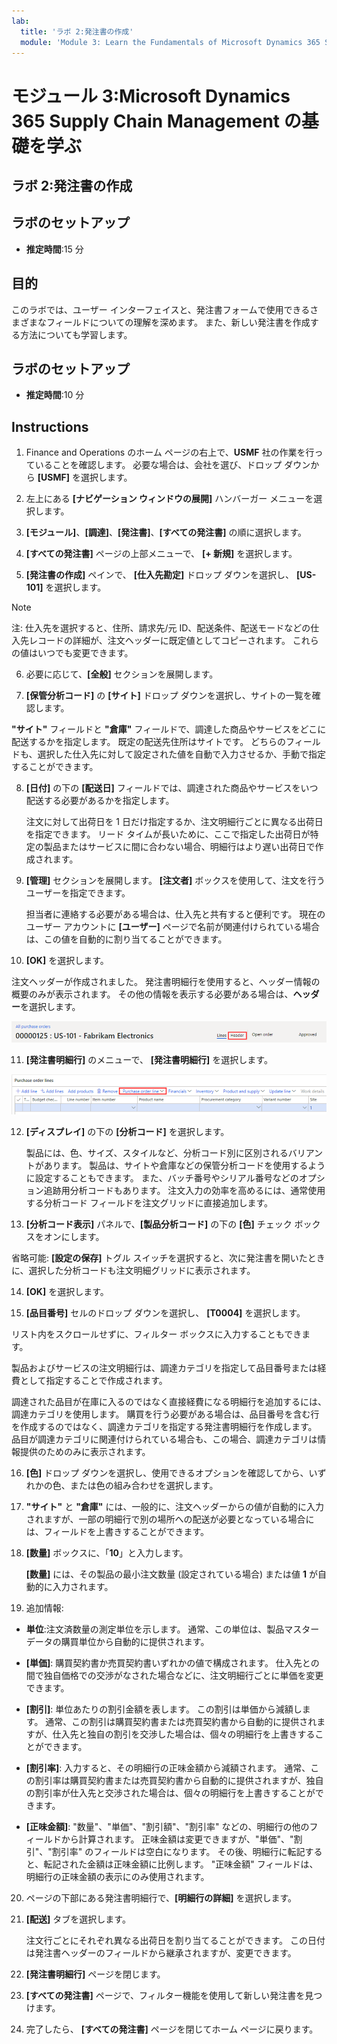 ```yaml
---
lab:
  title: 'ラボ 2:発注書の作成'
  module: 'Module 3: Learn the Fundamentals of Microsoft Dynamics 365 Supply Chain Management'
---
```


# モジュール 3:Microsoft Dynamics 365 Supply Chain Management の基礎を学ぶ

## ラボ 2:発注書の作成

## ラボのセットアップ

   - **推定時間**:15 分

## 目的

このラボでは、ユーザー インターフェイスと、発注書フォームで使用できるさまざまなフィールドについての理解を深めます。 また、新しい発注書を作成する方法についても学習します。


## ラボのセットアップ

   - **推定時間**:10 分

## Instructions

1. Finance and Operations のホーム ページの右上で、**USMF** 社の作業を行っていることを確認します。 必要な場合は、会社を選び、ドロップ ダウンから **[USMF]** を選択します。

2. 左上にある **[ナビゲーション ウィンドウの展開]** ハンバーガー メニューを選択します。

3. **[モジュール]**、**[調達]**、**[発注書]**、**[すべての発注書]** の順に選択します。

4. **[すべての発注書]** ページの上部メニューで、 **[+ 新規]** を選択します。

5. **[発注書の作成]** ペインで、 **[仕入先勘定]** ドロップ ダウンを選択し、 **[US-101]** を選択します。

> [!NOTE]
> 注: 仕入先を選択すると、住所、請求先/元 ID、配送条件、配送モードなどの仕入先レコードの詳細が、注文ヘッダーに既定値としてコピーされます。 これらの値はいつでも変更できます。

6. 必要に応じて、**[全般]** セクションを展開します。

7. **[保管分析コード]** の **[サイト]** ドロップ ダウンを選択し、サイトの一覧を確認します。

**"サイト"** フィールドと **"倉庫"** フィールドで、調達した商品やサービスをどこに配送するかを指定します。 既定の配送先住所はサイトです。 どちらのフィールドも、選択した仕入先に対して設定された値を自動で入力させるか、手動で指定することができます。

8. **[日付]** の下の **[配送日]** フィールドでは、調達された商品やサービスをいつ配送する必要があるかを指定します。

    注文に対して出荷日を 1 日だけ指定するか、注文明細行ごとに異なる出荷日を指定できます。 リード タイムが長いために、ここで指定した出荷日が特定の製品またはサービスに間に合わない場合、明細行はより遅い出荷日で作成されます。

9. **[管理]** セクションを展開します。 **[注文者]** ボックスを使用して、注文を行うユーザーを指定できます。

    担当者に連絡する必要がある場合は、仕入先と共有すると便利です。 現在のユーザー アカウントに **[ユーザー]** ページで名前が関連付けられている場合は、この値を自動的に割り当てることができます。

10. **[OK]** を選択します。

注文ヘッダーが作成されました。 発注書明細行を使用すると、ヘッダー情報の概要のみが表示されます。 その他の情報を表示する必要がある場合は、**ヘッダー**を選択します。

![スクリーンショットは、注文情報の概要が表示されている注文ヘッダーを示しています。 "ヘッダー" という単語が強調表示されています。](./media/03-learn-the-fundamentals-of-dynamics-365-supply-chain-management-17.png)

11. **[発注書明細行]** のメニューで、 **[発注書明細行]** を選択します。

![スクリーンショットは、発注書明細行を示しています。](./media/03-learn-the-fundamentals-of-dynamics-365-supply-chain-management-18.png)

12. **[ディスプレイ]** の下の **[分析コード]** を選択します。

    製品には、色、サイズ、スタイルなど、分析コード別に区別されるバリアントがあります。 製品は、サイトや倉庫などの保管分析コードを使用するように設定することもできます。 また、バッチ番号やシリアル番号などのオプション追跡用分析コードもあります。 注文入力の効率を高めるには、通常使用する分析コード フィールドを注文グリッドに直接追加します。

13. **[分析コード表示]** パネルで、**[製品分析コード]** の下の **[色]** チェック ボックスをオンにします。

省略可能: **[設定の保存]** トグル スイッチを選択すると、次に発注書を開いたときに、選択した分析コードも注文明細グリッドに表示されます。

14. **[OK]** を選択します。

15. **[品目番号]** セルのドロップ ダウンを選択し、 **[T0004]** を選択します。

リスト内をスクロールせずに、フィルター ボックスに入力することもできます。

製品およびサービスの注文明細行は、調達カテゴリを指定して品目番号または経費として指定することで作成されます。

調達された品目が在庫に入るのではなく直接経費になる明細行を追加するには、調達カテゴリを使用します。 購買を行う必要がある場合は、品目番号を含む行を作成するのではなく、調達カテゴリを指定する発注書明細行を作成します。 品目が調達カテゴリに関連付けられている場合も、この場合、調達カテゴリは情報提供のためのみに表示されます。

16. **[色]** ドロップ ダウンを選択し、使用できるオプションを確認してから、いずれかの色、または色の組み合わせを選択します。

17. **"サイト"** と **"倉庫"** には、一般的に、注文ヘッダーからの値が自動的に入力されますが、一部の明細行で別の場所への配送が必要となっている場合には、フィールドを上書きすることができます。

18. **[数量]** ボックスに、「**10**」と入力します。

    **[数量]** には、その製品の最小注文数量 (設定されている場合) または値 **1** が自動的に入力されます。

19. 追加情報:

- **単位**:注文済数量の測定単位を示します。 通常、この単位は、製品マスター データの購買単位から自動的に提供されます。

- **[単価]**: 購買契約書か売買契約書いずれかの値で構成されます。 仕入先との間で独自価格での交渉がなされた場合などに、注文明細行ごとに単価を変更できます。

- **[割引]**: 単位あたりの割引金額を表します。 この割引は単価から減額します。 通常、この割引は購買契約書または売買契約書から自動的に提供されますが、仕入先と独自の割引を交渉した場合は、個々の明細行を上書きすることができます。

- **[割引率]**: 入力すると、その明細行の正味金額から減額されます。 通常、この割引率は購買契約書または売買契約書から自動的に提供されますが、独自の割引率が仕入先と交渉された場合は、個々の明細行を上書きすることができます。

- **[正味金額]**: "数量"、"単価"、"割引額"、"割引率" などの、明細行の他のフィールドから計算されます。 正味金額は変更できますが、"単価"、"割引"、"割引率" のフィールドは空白になります。 その後、明細行に転記すると、転記された金額は正味金額に比例します。 "正味金額" フィールドは、明細行の正味金額の表示にのみ使用されます。

20. ページの下部にある発注書明細行で、**[明細行の詳細]** を選択します。

21. **[配送]** タブを選択します。

    注文行ごとにそれぞれ異なる出荷日を割り当てることができます。 この日付は発注書ヘッダーのフィールドから継承されますが、変更できます。

22. **[発注書明細行]** ページを閉じます。

23. **[すべての発注書]** ページで、フィルター機能を使用して新しい発注書を見つけます。

24. 完了したら、 **[すべての発注書]** ページを閉じてホーム ページに戻ります。

